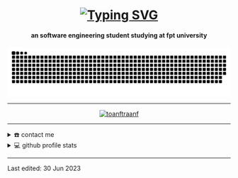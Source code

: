 <div align="center">
<h1 align="center"><a href="https://git.io/typing-svg"><img src="https://readme-typing-svg.demolab.com?font=Exo+2&weight=700&size=40&pause=1000&color=0a0047&center=true&vCenter=true&width=435&lines=hi+there%2C+i'm+Toan+Tran" alt="Typing SVG" /></a></h1>
<h4 align="center">an software engineering student studying at fpt university</h4>
</div>

<div align="center">
  <img  src="https://github.com/1999AZZAR/1999AZZAR/blob/main/resources/img/grid-snake.svg"
       alt="snake" />
</div>

-----

<p align="center">
          <a href="https://github.com/toanftraanf/">
          <img src="https://github-widgetbox.vercel.app/api/profile?username=toanftraanf&data=followers,repositories,stars,commits&theme=nautilus"
          alt="toanftraanf" />
          </a>
        </p>

-----
<details>
  <summary>☎️ contact me</summary>
<div>
  <samp>
    <h2 align="center">you can reach me by:</h2>
    <p align="center">
      <br/>
      <a href="https://www.linkedin.com/in/toantran11/" target="blank"><img align="center"
         src="https://img.shields.io/badge/linkedin-%231DA1F2.svg?style=for-the-badge&logo=linkedin&logoColor=white"
         alt="toanftraanf" height="30"/></a>
      <a href="mailto:tranthetoan2003@gmail.com" target="blank"><img align="center"
         src="https://img.shields.io/badge/gmail-EA4335.svg?style=for-the-badge&logo=gmail&logoColor=white"
         alt="toanftraanf" height="30"/></a>
    </p>
  <p align="center">
      <a href="https://instagram.com/toantran.11" target="blank"><img align="center"
         src="https://img.shields.io/badge/instagram-%23E4405F.svg?style=for-the-badge&logo=Instagram&logoColor=white"
         alt="azzar" height="30"/></a>
      <a href="https://fb.com/toantran.0311" target="blank"><img align="center"
         src="https://img.shields.io/badge/facebook-4267B2.svg?style=for-the-badge&logo=facebook&logoColor=white"
         alt="toanftraanf" height="30"/></a>
      <a href="https://twitter.com/toantran_11" target="blank"><img align="center"
         src="https://img.shields.io/badge/twitter-1DA1F2.svg?style=for-the-badge&logo=twitter&logoColor=white"
         alt="azzar" height="30"/></a>
      <br>
    </p>
  </samp>
</div>
</details>

<details> 
  <summary>💻 github profile stats</summary>
  <div>
  <samp>
    <h2 align="center"> Github stats </h2>
      <br/>
    <details open>
  <summary><h3>Languages</h3></summary>
            <p align="center">
        <a href="https://github.com/toanftraanf/">
          <img src="https://github-readme-stats.vercel.app/api/top-langs/?username=toanftraanf&langs_count=6&theme=tokyonight&layout=compact&hide_border=true"
          alt="toanftraanf :: overall Top Langs " /></a>
      </p>
        <p align="center">
          <a href="https://github.com/toanftraanf/">
          <img width="45%" src="https://github-profile-summary-cards.vercel.app/api/cards/repos-per-language?username=toanftraanf&theme=tokyonight&layout=compact&hide_border=true"
          alt="toanftraanf :: Top Langs by repo" />
          <img width="45%" src="https://github-profile-summary-cards.vercel.app/api/cards/most-commit-language?username=toanftraanf&theme=tokyonight&layout=compact&hide_border=true"
          alt="toanftraanf :: Top Langs by commit" />
          </a>
        </p>
</details>
    <details open>
  <summary><h3>stasistic</h3></summary>
        <p align="center">
          <a href="https://github.com/toanftraanf/">
          <img width="49.5%" src="https://github-readme-stats.vercel.app/api?username=toanftraanf&show_icons=true&theme=tokyonight&hide_border=true" />
          <img width="49.5%" src="https://github-readme-streak-stats.herokuapp.com/?user=toanftraanf&theme=tokyonight&hide_border=true" />
          </a>
       </p>
     <br>
     </samp>
  </div>    
</details>

-----
Last edited: 30 Jun 2023

